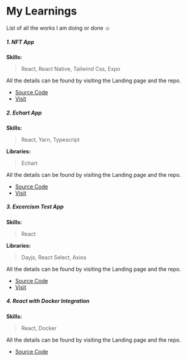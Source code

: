 # My Learnings

List of all the works I am doing or done ☺

##### 1. NFT App

**Skills:**

> React, React Native, Tailwind Css, Expo

All the details can be found by visiting the Landing page and the repo.

- [Source Code](https://github.com/enigmaticmahesh/react-native-nft-app)
- [Visit](https://broad-cake-5668.on.fleek.co/)

##### 2. Echart App

**Skills:**

> React, Yarn, Typescript

**Libraries:**

> Echart

All the details can be found by visiting the Landing page and the repo.

- [Source Code](https://github.com/enigmaticmahesh/echart-app)
- [Visit](https://flourishing-banoffee-d291d7.netlify.app/)

##### 3. Excercism Test App

**Skills:**

> React

**Libraries:**

> Dayjs, React Select, Axios

All the details can be found by visiting the Landing page and the repo.

- [Source Code](https://github.com/enigmaticmahesh/exercism-project)
- [Visit](https://rough-rice-9921.on.fleek.co/)

##### 4. React with Docker Integration

**Skills:**

> React, Docker

All the details can be found by visiting the Landing page and the repo.

- [Source Code](https://github.com/enigmaticmahesh/react-with-docker-and-nginx)
